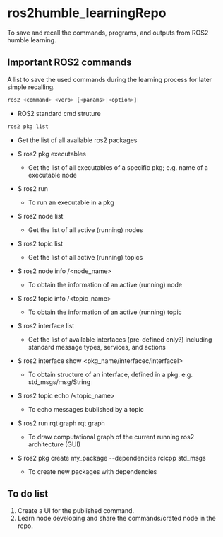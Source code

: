 # ros2humble_learningRepo
To save and recall the commands, programs, and outputs from ROS2 humble learning. 
## Important ROS2 commands
A list to save the used commands during the learning process for later simple recalling.


```bash
ros2 <command> <verb> [<params>|<option>]
```
* ROS2 standard cmd struture

```bash
ros2 pkg list
```
* Get the list of all available ros2 packages

* $ ros2 pkg executables <pkg-name>
    * Get the list of all executables of a specific pkg; e.g. name of a executable node

* $ ros2 run <pkg-name> <executable>
    * To run an executable in a pkg

* $ ros2 node list
    * Get the list of all active (running) nodes

* $ ros2 topic list
    * Get the list of all active (running) topics

* $ ros2 node info /<node_name>
    * To obtain the information of an active (running) node

* $ ros2 topic info /<topic_name>
    * To obtain the information of an active (running) topic

* $ ros2 interface list
    * Get the list of available interfaces (pre-defined only?) including standard message types, services, and actions

* $ ros2 interface show <pkg_name/interfacec/interfaceI>
    * To obtain structure of an interface, defined in a pkg.
    e.g. std_msgs/msg/String

* $ ros2 topic echo /<topic_name>
    * To echo messages bublished by a topic

* $ ros2 run rqt graph rqt graph
    * To draw computational graph of the current running ros2 architecture (GUI)

* $ ros2 pkg create my_package --dependencies rclcpp std_msgs 
    * To create new packages with dependencies



## To do list
1. Create a UI for the published command.
2. Learn node developing and share the commands/crated node in the repo.
